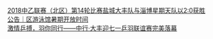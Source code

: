   
[2018中乙联赛（北区）第14轮比赛盐城大丰队与淄博星期天队以2:0获胜](http://www.dianyue.me/archives/080/26raqax06yhhup03/)  
[公告｜区游泳馆暑期开放时间](http://www.dianyue.me/archives/076/soin8qpgahqzfsje/)  
[激情乒搏，羽你同行——中行·大丰迎七一乒羽联谊赛完美落幕](http://www.dianyue.me/archives/844/d6jr65mtsp5ra2d0/)